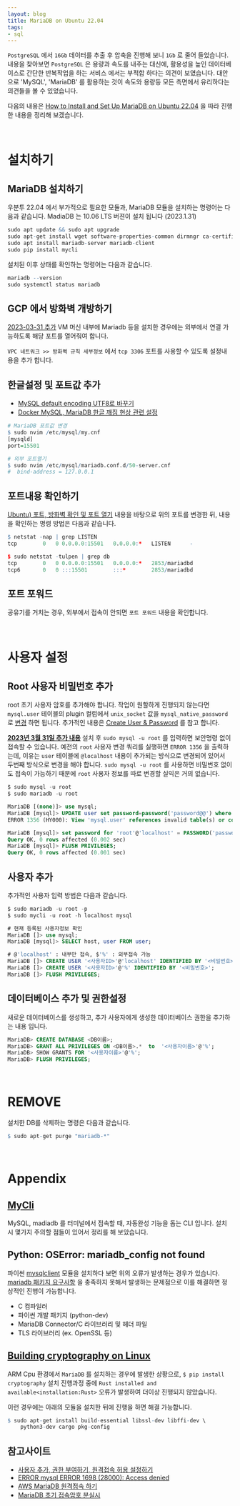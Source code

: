 ```yaml
---
layout: blog
title: MariaDB on Ubuntu 22.04
tags:
- sql
---
```


`PostgreSQL` 에서 `16Gb` 데이터를 추출 후 압축을 진행해 보니 `1Gb` 로 줄어 들었습니다. 내용을 찾아보면 `PostgreSQL` 은 용량과 속도를 내주는 대신에, 활용성을 높인 데이터베이스로 간단한 반복작업을 하는 서비스 에서는 부적합 하다는 의견이 보였습니다. 대안으로 'MySQL', 'MariaDB' 를 활용하는 것이 속도와 용량등 모든 측면에서 유리하다는 의견들을 볼 수 있었습니다.

다음의 내용은 [How to Install and Set Up MariaDB on Ubuntu 22.04](https://www.makeuseof.com/install-set-up-mariadb-on-ubuntu/) 을 따라 진행한 내용을 정리해 보겠습니다.

<br />

# **설치하기**

## **MariaDB 설치하기**

우분투 22.04 에서 부가적으로 필요한 모듈과, MariaDB 모듈을 설치하는 명령어는 다음과 같습니다. MadiaDB 는 10.06 LTS 버젼이 설치 됩니다 (2023.1.31)

```r
sudo apt update && sudo apt upgrade
sudo apt-get install wget software-properties-common dirmngr ca-certificates apt-transport-https -y
sudo apt install mariadb-server mariadb-client
sudo pip install mycli
```

설치된 이후 상태를 확인하는 명령어는 다음과 같습니다.

```r
mariadb --version
sudo systemctl status mariadb
```

## GCP 에서 방화벽 개방하기
[2023-03-31 추가](https://llighter.github.io/hugo_blog/2018/04/compute-engine%EC%97%90-mariadb-%EC%84%A4%EC%B9%98%ED%95%98%EA%B8%B0/) VM 머신 내부에 Mariadb 등을 설치한 경우에는 외부에서 연결 가능하도록 해당 포트를 열어줘여 합니다. 

`VPC 네트워크 >> 방화벽 규칙 세부정보` 에서 `tcp 3306` 포트를 사용할 수 있도록 설정내용을 추가 합니다.

## **한글설정 및 포트값 추가**
- [MySQL default encoding UTF8로 바꾸기](https://sitos-dev.tistory.com/18)
- [Docker MySQL, MariaDB 한글 깨짐 현상 관련 설정](https://velog.io/@jmjmjames/Docker-MySQL-MariaDB-%ED%95%9C%EA%B8%80-%EA%B9%A8%EC%A7%90-%ED%98%84%EC%83%81-%EA%B4%80%EB%A0%A8-%EC%84%A4%EC%A0%95)

```r
# MariaDB 포트값 변경
$ sudo nvim /etc/mysql/my.cnf
[mysqld]
port=15501

# 외부 포트열기
$ sudo nvim /etc/mysql/mariadb.conf.d/50-server.cnf 
#  bind-address = 127.0.0.1
```

## 포트내용 확인하기
[Ubuntu) 포트, 방화벽 확인 및 포트 열기](https://archijude.tistory.com/392) 내용을 바탕으로 위의 포트를 변경한 뒤, 내용을 확인하는 명령 방법은 다음과 같습니다.

```r
$ netstat -nap | grep LISTEN
tcp        0   0 0.0.0.0:15501   0.0.0.0:*   LISTEN      -                   

$ sudo netstat -tulpen | grep db
tcp        0   0 0.0.0.0:15501   0.0.0.0:*   2853/mariadbd       
tcp6       0   0 :::15501        :::*        2853/mariadbd    
```

## 포트 포워드
공유기를 거치는 경우, 외부에서 접속이 안되면 `포트 포워드` 내용을 확인합니다.

<br/>

# 사용자 설정

## **Root 사용자 비밀번호 추가**

root 초기 사용자 암호를 추가해야 합니다. 작업이 원할하게 진행되지 않는다면 `mysql.user` 테이블의 plugin 컬럼에서 `unix_socket` 값을 `mysql_native_password` 로 [변경](https://oziguyo.tistory.com/36) 하면 됩니다. 추가적인 내용은 [Create User & Password](https://www.codingfactory.net/11336) 를 참고 합니다.

[**2023년 3월 31일 추가 내용**](https://oneboard.tistory.com/21) 설치 후 `sudo mysql -u root` 를 입력하면 보안명령 없이 접속할 수 있습니다. 예전의 `root` 사용자 변경 쿼리를 실행하면 `ERROR 1356` 을 출력하는데, 이유는 `user` 테이블에 `@localhost` 내용이 추가되는 방식으로 변경되어 있어서 두번째 방식으로 변경을 해야 합니다. `sudo mysql -u root` 를 사용하면 비밀번호 없이도 접속이 가능하기 때문에 `root` 사용자 정보를 따로 변경할 실익은 거의 없습니다.

```sql
$ sudo mysql -u root
$ sudo mariadb -u root

MariaDB [(none)]> use mysql;
MariaDB [mysql]> UPDATE user set password=password('password@@') where user='root';
ERROR 1356 (HY000): View 'mysql.user' references invalid table(s) or column(s) or function(s) or definer/invoker of view lack rights to use them

MariaDB [mysql]> set password for 'root'@'localhost' = PASSWORD('password@@');
Query OK, 0 rows affected (0.002 sec)
MariaDB [mysql]> FLUSH PRIVILEGES;
Query OK, 0 rows affected (0.001 sec)
```

## **사용자 추가**
추가적인 사용자 입력 방법은 다음과 같습니다.

```sql
$ sudo mariadb -u root -p
$ sudo mycli -u root -h localhost mysql

# 현재 등록된 사용자정보 확인
MariaDB []> use mysql;
MariaDB [mysql]> SELECT host, user FROM user;

# @'localhost' : 내부만 접속, $'%' : 외부접속 가능
MariaDB []> CREATE USER '<사용자ID>'@'localhost' IDENTIFIED BY '<비밀번호>';
MariaDB []> CREATE USER '<사용자ID>'@'%' IDENTIFIED BY '<비밀번호>';
MariaDB []> FLUSH PRIVILEGES;
```

## **데이터베이스 추가 및 권한설정**
새로운 데이터베이스를 생성하고, 추가 사용자에게 생성한 데이터베이스 권한을 추가하는 내용 입니다.

```sql
MariaDB> CREATE DATABASE <DB이름>;
MariaDB> GRANT ALL PRIVILEGES ON <DB이름>.*  to  '<사용자이름>'@'%';
MariaDB> SHOW GRANTS FOR '<사용자이름>'@'%';
MariaDB> FLUSH PRIVILEGES;
```

<br/>

# REMOVE
설치한 DB를 삭제하는 명령은 다음과 같습니다.
```r
$ sudo apt-get purge "mariadb-*"
```

<br/>

# Appendix

## [MyCli](https://www.mycli.net/)
MySQL, madiadb 를 터미널에서 접속할 때, 자동완성 기능을 돕는 CLI 입니다. 설치시 몇가지 주의할 점들이 있어서 정리를 해 보았습니다.

## Python: OSError: mariadb_config not found
파이썬 [mysqlclient](https://pypi.org/project/mysqlclient/) 모듈을 설치하다 보면 위의 오류가 발생하는 경우가 있습니다. [mariadb 패키지 요구사항](https://int-i.github.io/python/2021-03-01/mariadb-config-not-found/) 을 충족하지 못해서 발생하는 문제점으로 이를 해결하면 정상적인 진행이 가능합니다.

- C 컴파일러
- 파이썬 개발 패키지 (python-dev)
- MariaDB Connector/C 라이브러리 및 헤더 파일
- TLS 라이브러리 (ex. OpenSSL 등)

## [Building cryptography on Linux](https://github.com/pyca/cryptography/blob/main/docs/installation.rst#building-cryptography-on-linux)
ARM Cpu 환경에서 `MariaDB` 를 설치하는 경우에 발생한 상황으로, `$ pip install cryptography` 설치 진행과정 중에 `Rust installed and available<installation:Rust>` 오류가 발생하여 더이상 진행되지 않았습니다.

이런 경우에는 아래의 모듈을 설치한 뒤에 진행을 하면 해결 가능합니다.
```r
$ sudo apt-get install build-essential libssl-dev libffi-dev \
    python3-dev cargo pkg-config
```

## 참고사이트
- [사용자 추가, 권한 부여하기, 원격접속 허용 설정하기](https://kig6022.tistory.com/14)
- [ERROR mysql ERROR 1698 (28000): Access denied](https://velog.io/@yhe228/ERRORmysql-ERROR-1698-28000-Access-denied-for-user-rootlocalhost)
- [AWS MariaDB 원격접속 하기](https://conkjh032.tistory.com/28)
- [MariaDB 초기 접속암호 분실시](https://funfunit.tistory.com/104)
